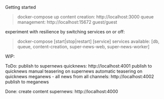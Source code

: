 Getting started
> docker-compose up
content creation: http://localhost:3000
queue management: http://localhost:15672 guest/guest

experiment with resilience by switching services on or off:
> docker-compose [start|stop|restart] [service]
services available: [db, queue, content-creation, super-news-web, super-news-worker]

WIP:

ToDo:
publish to supernews
quicknews: http://localhost:4001
publish to quicknews
manual teasering on supernews
automatic teasering on quicknews
meganews - all news from all channels: http://localhost:4002
publish to meganews

Done:
create content
supernews: http://localhost:4000
